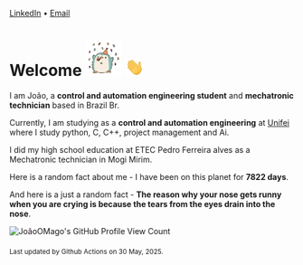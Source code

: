 [LinkedIn](https://www.linkedin.com/in/joão-pedro-gozzoli-b95641301/) &bull;
[Email](joaopedrogozzoli@gmail.com)

# Welcome <img src="happy.gif" height="64px" /> <img src="wave.gif" height="32px" />

I am João, a  **control and automation engineering student** and **mechatronic technician** based in Brazil Br.

Currently, I am studying as a **control and automation engineering** at [Unifei](https://unifei.edu.br) where I study python, C, C++, project management and Ai.

I did my high school education at ETEC Pedro Ferreira alves as a Mechatronic technician in Mogi Mirim.

Here is a random fact about me - I have been on this planet for **7822 days**.

And here is a just a random fact -  **The reason why your nose gets runny when you are crying is because the tears from the eyes drain into the nose**.

![JoãoOMago's GitHub Profile View Count](https://komarev.com/ghpvc/?username=JoaoOMago)

<sub>Last updated by Github Actions on 30 May, 2025.</sub>
